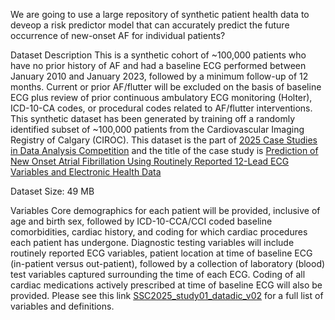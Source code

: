We are going to use a large repository of synthetic patient health data to deveop a risk predictor model that can  accurately predict the future occurrence of new-onset AF for individual patients?

Dataset Description 
This is a synthetic cohort of ~100,000 patients who have no prior history of AF and had a baseline ECG performed 
between January 2010 and January 2023, followed by a minimum follow-up of 12 months. 
Current or prior AF/flutter will be excluded on the basis of baseline ECG plus review of prior 
continuous ambulatory ECG monitoring (Holter), ICD-10-CA codes, or procedural codes related to AF/flutter interventions. 
This synthetic dataset has been generated by training off a randomly identified subset of ~100,000 patients from the 
Cardiovascular Imaging Registry of Calgary (CIROC).
This dataset is the part of [2025 Case Studies in Data Analysis Competition](https://ssc.ca/en/meetings/annual/2025-ssc-annual-meeting-saskatoon/2025-case-studies-data-analysis-competition) and 
the title of the case study is 
[Prediction of New Onset Atrial Fibrillation Using Routinely Reported 12-Lead ECG Variables and Electronic Health Data](https://ssc.ca/en/case-study/prediction-new-onset-atrial-fibrillation-using-routinely-reported-12-lead-ecg-variables)

Dataset Size: 49 MB

Variables
Core demographics for each patient will be provided, inclusive of age and birth sex, 
followed by ICD-10-CCA/CCI coded baseline comorbidities, cardiac history, and coding for which cardiac 
procedures each patient has undergone. Diagnostic testing variables will include routinely reported ECG variables, 
patient location at time of baseline ECG (in-patient versus out-patient), followed by a collection of laboratory (blood) 
test variables captured surrounding the time of each ECG. Coding of all cardiac medications actively prescribed at 
time of baseline ECG will also be provided. Please see this link [SSC2025_study01_datadic_v02](https://ssc.ca/sites/default/files/imce/ssc2025_study01_datadic_v02.xlsx) for a full list of 
variables and definitions.
